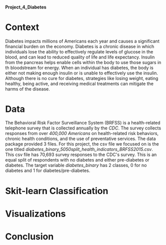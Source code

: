#### Project_4_Diabetes

# Context
  Diabetes impacts millions of Americans each year and causes a significant financial burden on the economy. Diabetes is a chronic disease in which individuals lose the ability to effectively regulate levels of glucose in the blood, and can lead to reduced quality of life and life expectancy. Insulin from the pancreas helps enable cells within the body to use those sugars in th bloodstream for energy. When an individual has diabetes, the body is either not making enough insulin or is unable to effectively use the insulin.
Although there is no cure for diabetes, strategies like losing weight, eating healthy, being active, and receiving medical treatments can mitigate the harms of the disease. 

# Data 
The Behavioral Risk Factor Surveillance System (BRFSS) is a health-related telephone survey that is collected annually by the *CDC*. The survey collects responses from over *400,000 Americans* on health-related risk behaviors, chronic health conditions, and the use of preventative services. 
The data package provided 3 files. For this project, the csv file we focused on is the one titled *diabetes_binary_5050split_health_indicators_BRFSS2015.csv*. 
This csv file has 70,693 survey responses to the CDC's survey. This is an equal split of respondents with no diabetes and either pre-diabetes or diabetes. The target variable *diabetes_binary* has 2 classes, 0 for no diabetes and 1 for diabetes/pre-diabetes.

# Skit-learn Classification 

# Visualizations

# Conclusion

